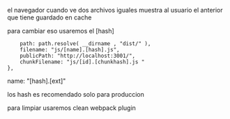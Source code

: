 el navegador cuando ve dos archivos iguales muestra al usuario el anterior que tiene guardado en cache

para cambiar eso usaremos el  [hash]



		path: path.resolve( __dirname , "dist/" ),
		filename: "js/[name].[hash].js",
		publicPath: "http://localhost:3001/",
		chunkFilename: "js/[id].[chunkhash].js "
	},



name: "[hash].[ext]"


los hash es recomendado solo para produccion

 

 para limpiar usaremos clean webpack plugin

 